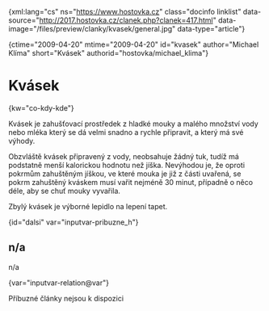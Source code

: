 
{xml:lang="cs" ns="https://www.hostovka.cz" class="docinfo linklist" data-source="http://2017.hostovka.cz/clanek.php?clanek=417.html" data-image="/files/preview/clanky/kvasek/general.jpg" data-type="article"}

{ctime="2009-04-20" mtime="2009-04-20" id="kvasek" author="Michael Klíma" short="Kvásek" authorid="hostovka/michael_klima"}

# Kvásek

<!-- generated attribute kw by user_updatekw.sh on 2020-07-05, do not edit -->

{kw="co-kdy-kde"}

Kvásek je zahušťovací prostředek z hladké mouky a malého množství vody nebo mléka který se dá velmi snadno a rychle připravit, a který má své výhody.

Obzvláště kvásek připravený z vody, neobsahuje žádný tuk, tudíž má podstatně menší kalorickou hodnotu než jíška. Nevýhodou je, že oproti pokrmům zahuštěným jíškou, ve které mouka je již z části uvařená, se pokrm zahuštěný kváskem musí vařit nejméně 30 minut, případně o něco déle, aby se chuť mouky vyvařila.

Zbylý kvásek je výborné lepidlo na lepení tapet.

{id="dalsi" var="inputvar-pribuzne_h"}

## n/a

n/a

{var="inputvar-relation@var"}

Příbuzné články nejsou k dispozici

